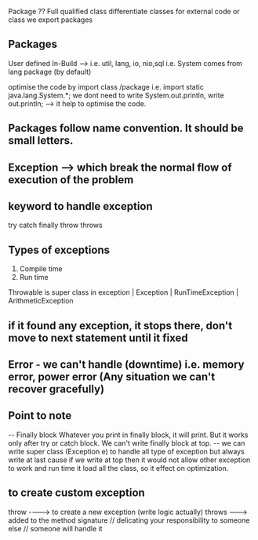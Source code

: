 Package ??
Full qualified class
differentiate classes
for external code or class we export packages

## Packages
User defined
In-Build --> i.e. util, lang, io, nio,sql
i.e. System comes from lang package (by default)

optimise the code by import class /package
i.e. import static java.lang.System.*;
we dont need to write System.out.println, write out.println; --> it help to optimise the code.
## Packages follow name convention. It should be small letters.

## Exception --> which break the normal flow of  execution of the problem
## keyword to handle exception
try 
catch
finally
throw
throws

## Types of exceptions
1. Compile time
2. Run time

Throwable is super class in exception
   |
Exception
    |
RunTimeException
   |
ArithmeticException

## if it found any exception, it stops there, don't move to next statement until it fixed

## Error - we can't handle (downtime) i.e. memory error, power error (Any situation we can't recover gracefully)

## Point to note
-- Finally block
   Whatever you print in finally block, it will print. But it works only after try or catch block. We can't write finally block
   at top.
-- we can write super class (Exception e) to handle all type of exception but always write at last cause if we write at
   top then it would not allow other exception to work and run time it load all the class, so it effect on optimization.

## to create custom exception
   throw ----> to create a new exception (write logic actually)
   throws ---> added to the method signature // delicating your responsibility to someone else // someone will handle it


